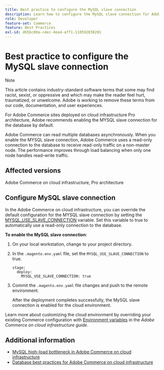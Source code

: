 ```yaml
---
title: Best practice to configure the MySQL slave connection
description: Learn how to configure the MySQL slave connection for Adobe Commerce sites deployed on cloud infrastructure.
role: Developer
feature-set: Commerce
feature: Best Practices
exl-id: d65bc80a-c4ec-4ea4-aff1-110592838201
---
```

# Best practice to configure the MySQL slave connection

>[!NOTE]
>
>This article contains industry-standard software terms that some may find racist, sexist, or oppressive and which may make the reader feel hurt, traumatized, or unwelcome. Adobe is working to remove these terms from our code, documentation, and user experiences.

For Adobe Commerce sites deployed on cloud infrastructure Pro architecture, Adobe recommends enabling the MYSQL slave connection for the database by default.

Adobe Commerce can read multiple databases asynchronously. When you enable the MYSQL slave connection, Adobe Commerce uses a read-only connection to the database to receive read-only traffic on a non-master node. The performance improves through load balancing when only one node handles read-write traffic.

## Affected versions

Adobe Commerce on cloud infrastructure, Pro architecture

## Configure MySQL slave connection

In the Adobe Commerce on cloud infrastructure, you can override the default configuration for the MYSQL slave connection by setting the [MYSQL_USE_SLAVE_CONNECTION](https://experienceleague.adobe.com/docs/commerce-cloud-service/user-guide/configure/env/stage/variables-deploy.html#mysql_use_slave_connection) variable. Set this variable to true to automatically use a read-only connection to the database.

**To enable the MySQL slave connection**:

1. On your local workstation, change to your project directory.

1. In the `.magento.env.yaml` file, set the `MYSQL_USE_SLAVE_CONNECTION` to true.  

   ```
   stage:
     deploy:
       MYSQL_USE_SLAVE_CONNECTION: true
   ```

1. Commit the `.magento.env.yaml` file changes and push to the remote environment.

   After the deployment completes successfully, the MySQL slave connection is enabled for the cloud environment.

Learn more about customizing the cloud environment by overriding your existing Commerce configuration with [Environment variables](https://experienceleague.adobe.com/docs/commerce-cloud-service/user-guide/configure/env/configure-env-yaml.html#environment-variables) in the _Adobe Commerce on cloud infrastructure guide_.

## Additional information

- [MySQL high-load bottleneck in Adobe Commerce on cloud infrastructure](https://experienceleague.adobe.com/docs/commerce-knowledge-base/kb/troubleshooting/database/mysql-high-load-bottleneck-in-magento-commerce-cloud.html?lang=en)
- [Database best practices for Adobe Commerce on cloud infrastructure](database-on-cloud.md)
